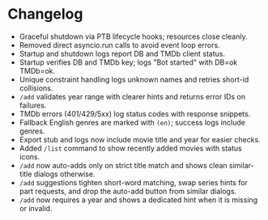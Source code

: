 # Changelog

- Graceful shutdown via PTB lifecycle hooks; resources close cleanly.
- Removed direct asyncio.run calls to avoid event loop errors.
- Startup and shutdown logs report DB and TMDb client status.
- Startup verifies DB and TMDb key; logs "Bot started" with DB=ok TMDb=ok.
- Unique constraint handling logs unknown names and retries short-id collisions.
- `/add` validates year range with clearer hints and returns error IDs on failures.
- TMDb errors (401/429/5xx) log status codes with response snippets.
- Fallback English genres are marked with `(en)`; success logs include genres.
- Export stub and logs now include movie title and year for easier checks.
- Added `/list` command to show recently added movies with status icons.
- `/add` now auto-adds only on strict title match and shows clean similar-title dialogs otherwise.
- `/add` suggestions tighten short-word matching, swap series hints for part requests, and drop the auto-add button from similar dialogs.
- `/add` now requires a year and shows a dedicated hint when it is missing or invalid.
  <!-- removed: `/list` no longer displays genres to keep the list clean -->
